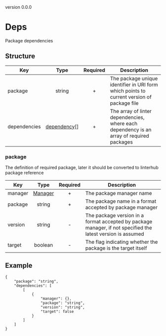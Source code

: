 version 0.0.0
# Deps
Package dependencies
## Structure


|Key|Type|Required|Description|
|-|:-:|:-:|-|
|package|string|+|The package unique identifier in URI form which points to current version of package file|
|dependencies|[dependency](#dependency)[]|+|The array of linter dependencies, where each dependency is an array of required packages|
### package
The definition of required package, later it should be converted to linterhub package reference

|Key|Type|Required|Description|
|-|:-:|:-:|-|
|manager|[Manager](./collection.md##/definitions/manager)|+|The package manager name|
|package|string|+|The package name in a format accepted by package manager|
|version|string|-|The package version in a format accepted by package manager, if not specified the latest version is assumed|
|target|boolean|-|The flag indicating whether the package is the target itself|
## Example
```
{
    "package": "string",
    "dependencies": [
        [
            {
                "manager": {},
                "package": "string",
                "version": "string",
                "target": false
            }
        ]
    ]
}
```